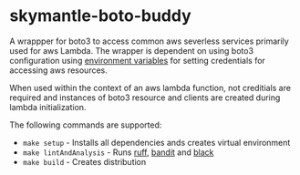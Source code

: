 # skymantle-boto-buddy

A wrappper for boto3 to access common aws severless services primarily used for aws Lambda. The wrapper is dependent on using boto3 configuration using [environment variables](https://boto3.amazonaws.com/v1/documentation/api/latest/guide/configuration.html#using-environment-variables) for setting credentials for accessing aws resources.

When used within the context of an aws lambda function, not creditials are required and instances of boto3 resource and clients are created during lambda initialization.

The following commands are supported:
- `make setup` - Installs all dependencies ands creates virtual environment
- `make lintAndAnalysis` - Runs [ruff](https://github.com/astral-sh/ruff), [bandit](https://github.com/PyCQA/bandit) and [black](https://github.com/psf/black)
- `make build` - Creates distribution